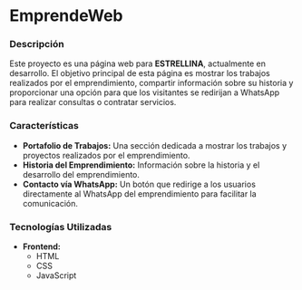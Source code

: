 # EmprendeWeb

### Descripción
Este proyecto es una página web para **ESTRELLINA**, actualmente en desarrollo. El objetivo principal de esta página es mostrar los trabajos realizados por el emprendimiento, compartir información sobre su historia y proporcionar una opción para que los visitantes se redirijan a WhatsApp para realizar consultas o contratar servicios.

### Características

- **Portafolio de Trabajos:** Una sección dedicada a mostrar los trabajos y proyectos realizados por el emprendimiento.
- **Historia del Emprendimiento:** Información sobre la historia y el desarrollo del emprendimiento.
- **Contacto vía WhatsApp:** Un botón que redirige a los usuarios directamente al WhatsApp del emprendimiento para facilitar la comunicación.

### Tecnologías Utilizadas

- **Frontend:**
  - HTML
  - CSS
  - JavaScript